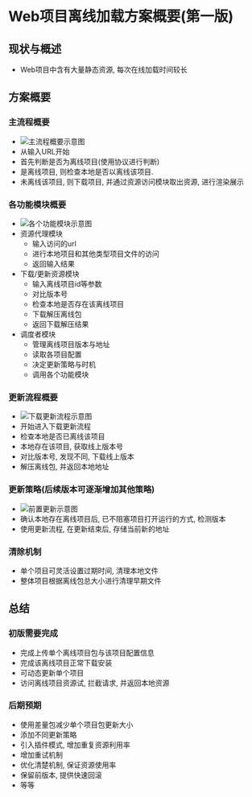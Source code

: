 # Web项目离线加载方案概要(第一版)

## 现状与概述

* Web项目中含有大量静态资源, 每次在线加载时间较长

## 方案概要

### 主流程概要

* ![主流程概要示意图](https://zhangrunhao.oss-cn-beijing.aliyuncs.com/blog/work/Web%E9%A1%B9%E7%9B%AE%E7%A6%BB%E7%BA%BF%E5%8A%A0%E8%BD%BD%E6%B5%81%E7%A8%8B.jpg)
* 从输入URL开始
* 首先判断是否为离线项目(使用协议进行判断)
* 是离线项目, 则检查本地是否以离线该项目.
* 未离线该项目, 则下载项目, 并通过资源访问模块取出资源, 进行渲染展示

### 各功能模块概要

* ![各个功能模块示意图](https://zhangrunhao.oss-cn-beijing.aliyuncs.com/blog/work/%E5%90%84%E6%A8%A1%E5%9D%97%E5%8A%9F%E8%83%BD%E7%AE%80%E4%BB%8B%20%281%29.jpg)
* 资源代理模块
  * 输入访问的url
  * 进行本地项目和其他类型项目文件的访问
  * 返回输入结果
* 下载/更新资源模块
  * 输入离线项目id等参数
  * 对比版本号
  * 检查本地是否存在该离线项目
  * 下载解压离线包
  * 返回下载解压结果
* 调度者模块
  * 管理离线项目版本与地址
  * 读取各项目配置
  * 决定更新策略与时机
  * 调用各个功能模块

### 更新流程概要

* ![下载更新流程示意图](https://zhangrunhao.oss-cn-beijing.aliyuncs.com/blog/work/%E8%B5%84%E6%BA%90%E4%B8%8B%E8%BD%BD_%E6%9B%B4%E6%96%B0%E6%B5%81%E7%A8%8B.jpg)
* 开始进入下载更新流程
* 检查本地是否已离线该项目
* 本地存在该项目, 获取线上版本号
* 对比版本号, 发现不同, 下载线上版本
* 解压离线包, 并返回本地地址

### 更新策略(后续版本可逐渐增加其他策略)

* ![前置更新示意图](https://zhangrunhao.oss-cn-beijing.aliyuncs.com/blog/work/%E5%89%8D%E7%BD%AE%E6%9B%B4%E6%96%B0%E6%B5%81%E7%A8%8B%E7%A4%BA%E6%84%8F%E5%9B%BE.jpg)
* 确认本地存在离线项目后, 已不阻塞项目打开运行的方式, 检测版本
* 使用更新流程, 在更新结束后, 存储当前新的地址

### 清除机制

* 单个项目可灵活设置过期时间, 清理本地文件
* 整体项目根据离线包总大小进行清理早期文件

## 总结

### 初版需要完成

* 完成上传单个离线项目包与该项目配置信息
* 完成该离线项目正常下载安装
* 可动态更新单个项目
* 访问离线项目资源试, 拦截请求, 并返回本地资源

### 后期预期

* 使用差量包减少单个项目包更新大小
* 添加不同更新策略
* 引入插件模式, 增加重复资源利用率
* 增加重试机制
* 优化清楚机制, 保证资源使用率
* 保留前版本, 提供快速回滚
* 等等
